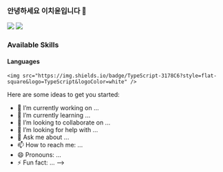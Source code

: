 ### 안녕하세요 이치윤입니다 👋

<div>
    <a href="https://carrick0708.tistory.com/" target="_blank"><img src="https://img.shields.io/badge/%20-Blog-orange"/></a>
  <img src="https://img.shields.io/badge/%20-carrick035%40gmail.com-red"/>
          
</div>


### Available Skills
    
   #### Languages
  
 
    <img src="https://img.shields.io/badge/TypeScript-3178C6?style=flat-square&logo=TypeScript&logoColor=white" />
 



 
 
Here are some ideas to get you started:

- 🔭 I’m currently working on ...
- 🌱 I’m currently learning ...
- 👯 I’m looking to collaborate on ...
- 🤔 I’m looking for help with ...
- 💬 Ask me about ...
- 📫 How to reach me: ...
- 😄 Pronouns: ...
- ⚡ Fun fact: ...
-->
